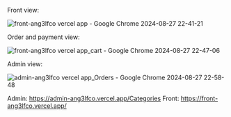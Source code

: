 Front view:

![front-ang3lfco vercel app - Google Chrome 2024-08-27 22-41-21](https://github.com/user-attachments/assets/7aeed49d-d3bc-4e58-a7bb-d6be473238a7)

Order and payment view:

![front-ang3lfco vercel app_cart - Google Chrome 2024-08-27 22-47-06](https://github.com/user-attachments/assets/9b26ca0f-d272-45ff-b61e-f555167a7679)

Admin view:

![admin-ang3lfco vercel app_Orders - Google Chrome 2024-08-27 22-58-48](https://github.com/user-attachments/assets/b2b39416-de63-4a08-8413-ca46d862e614)


Admin: https://admin-ang3lfco.vercel.app/Categories
Front: https://front-ang3lfco.vercel.app/
